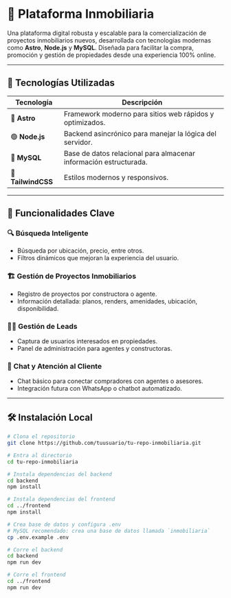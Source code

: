 # 🏡 Plataforma Inmobiliaria

Una plataforma digital robusta y escalable para la comercialización de proyectos inmobiliarios nuevos, desarrollada con tecnologías modernas como **Astro**, **Node.js** y **MySQL**. Diseñada para facilitar la compra, promoción y gestión de propiedades desde una experiencia 100% online.

---

## 🚀 Tecnologías Utilizadas

| Tecnología    | Descripción                                      |
|---------------|--------------------------------------------------|
| 🌠 **Astro**     | Framework moderno para sitios web rápidos y optimizados. |
| 🟢 **Node.js**   | Backend asincrónico para manejar la lógica del servidor. |
| 🐬 **MySQL**     | Base de datos relacional para almacenar información estructurada. |
| 🎨 **TailwindCSS** | Estilos modernos y responsivos. |

---

## 🧩 Funcionalidades Clave

### 🔍 Búsqueda Inteligente
- Búsqueda por ubicación, precio, entre otros.
- Filtros dinámicos que mejoran la experiencia del usuario.

### 🏗️ Gestión de Proyectos Inmobiliarios
- Registro de proyectos por constructora o agente.
- Información detallada: planos, renders, amenidades, ubicación, disponibilidad.

### 🧑‍💼 Gestión de Leads
- Captura de usuarios interesados en propiedades.
- Panel de administración para agentes y constructoras.

### 💬 Chat y Atención al Cliente
- Chat básico para conectar compradores con agentes o asesores.
- Integración futura con WhatsApp o chatbot automatizado.

---

## 🛠️ Instalación Local

```bash
# Clona el repositorio
git clone https://github.com/tuusuario/tu-repo-inmobiliaria.git

# Entra al directorio
cd tu-repo-inmobiliaria

# Instala dependencias del backend
cd backend
npm install

# Instala dependencias del frontend
cd ../frontend
npm install

# Crea base de datos y configura .env
# MySQL recomendado: crea una base de datos llamada `inmobiliaria`
cp .env.example .env

# Corre el backend
cd backend
npm run dev

# Corre el frontend
cd ../frontend
npm run dev
